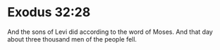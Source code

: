 # Exodus 32:28

And the sons of Levi did according to the word of Moses. And that day about three thousand men of the people fell.
